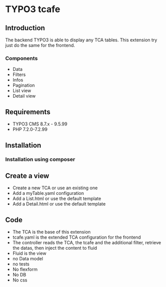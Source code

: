 # TYPO3 tcafe #


## Introduction ##
The backend TYPO3 is able to display any TCA tables.
This extension try just do the same for the frontend.

### Components ###
- Data
- Filters
- Infos
- Pagination
- List view
- Detail view

## Requirements ##
- TYPO3 CMS 8.7.x - 9.5.99
- PHP 7.2.0-7.2.99

## Installation ##


### Installation using composer ###

## Create a view ###
- Create a new TCA or use an existing one
- Add a myTable.yaml configuration
- Add a List.html or use the default template
- Add a Detail.html or use the default template

## Code ##
- The TCA is the base of this extension
- tcafe.yaml is the extended TCA configuration for the frontend
- The controller reads the TCA, the tcafe and the additional filter, retrieve the datas, then inject the content to fluid
- Fluid is the view
- no Data model
- no tests
- No flexform
- No DB
- No css
